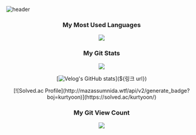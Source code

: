 ![header](https://capsule-render.vercel.app/api?type=waving&color=auto&height=200&section=header&text=Welcome!&fontSize=50&animation=twinkling)



<h3 align="center">My Most Used Languages</h3>
<p align="center">
  <a href="https://github.com/KurtYoon">
    <img align="center" src="https://github-readme-stats.vercel.app/api/top-langs/?username=KurtYoon&layout=compact&show_icons=true&show_owner=true&hide_title=false&theme=nord&hide=false" />
  </a>
</p>
<h3 align="center">My Git Stats</h3>
<p align="center">
  <a href="https://github.com/KurtYoon">
    <img align="center" src="https://github-readme-stats.vercel.app/api?username=KurtYoon&hide=false&hide_title=false&show_icons=false&include_all_commits=true&theme=nord" />
  </a>
</p>


<div align="center" style="text-align:center">
  
  [![Velog's GitHub stats](https://velog-readme-stats.vercel.app/api?name=kurtyoon&tag=${태그}&color=dark)](${링크 url})
  
</div>


<div align="center" style="text-align:center">
  [![Solved.ac Profile](http://mazassumnida.wtf/api/v2/generate_badge?boj=kurtyoon)](https://solved.ac/kurtyoon/)
</div>

<!-- <h3 align="center">My Solved.ac Tier</h3>
<p align="center">
  <a href="https://mazassumnida.wtf/api/v2/generate_badge?boj=kurtyoon)](https://solved.ac/kurtyoon/"/>
</p>

[![Solved.ac Profile](http://mazassumnida.wtf/api/v2/generate_badge?boj=kurtyoon)](https://solved.ac/kurtyoon/) -->

<h3 align="center">My Git View Count</h3>
<p align="center">
  <a href="https://hits.seeyoufarm.com"><img src="https://hits.seeyoufarm.com/api/count/incr/badge.svg?url=https%3A%2F%2Fgithub.com%2FKurtYoon%2Fhit-counter&count_bg=%23484947&title_bg=%23A29191&icon=github.svg&icon_color=%23E7E7E7&title=View&edge_flat=false"/></a>               
</p>
  
